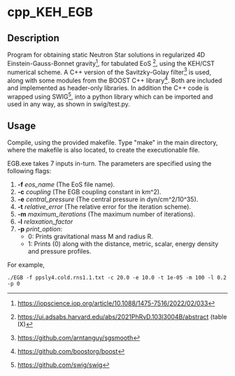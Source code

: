 # cpp_KEH_EGB

## Description

Program for obtaining static Neutron Star solutions in regularized 4D Einstein-Gauss-Bonnet gravity[^1], for tabulated EoS [^2], using the KEH/CST numerical scheme.
A C++ version of the Savitzky-Golay filter[^3] is used, along with some modules from the BOOST C++ library[^4]. Both are included and implemented as header-only libraries. In addition the C++ code is wrapped using SWIG[^5], into a python library which can be imported and used in any way, as shown in swig/test.py. 

## Usage

Compile, using the provided makefile. Type "make" in the main directory, where the makefile is also located, to create the executionable file.
   
EGB.exe takes 7 inputs in-turn. The parameters are specified using the following flags:

1. **-f** *eos_name* (The EoS file name).
2. **-c** *coupling* (The EGB coupling constant in km^2).
4. **-e** *central_pressure* (The central pressure in dyn/cm^2/10^35).
5. **-t** *relative_error* (The relative error for the iteration scheme).
6. **-m** *maximum_iterations* (The maximum number of iterations).
7. **-l** *relaxation_factor*
8. **-p** *print_option*:
    -  0: Prints gravitational mass M and radius R.
    -  1: Prints (0) along with the distance, metric, scalar, energy density and pressure profiles.


For example,

```
./EGB -f ppsly4.cold.rns1.1.txt -c 20.0 -e 10.0 -t 1e-05 -m 100 -l 0.2 -p 0
```
[^1]:https://iopscience.iop.org/article/10.1088/1475-7516/2022/02/033
[^2]:https://ui.adsabs.harvard.edu/abs/2021PhRvD.103l3004B/abstract (table IX)
[^3]:https://github.com/arntanguy/sgsmooth
[^4]:https://github.com/boostorg/boost
[^5]:https://github.com/swig/swig
